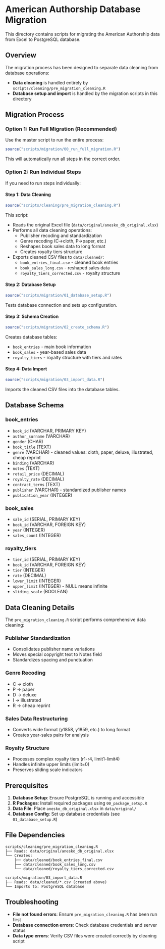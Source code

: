 # American Authorship Database Migration

This directory contains scripts for migrating the American Authorship data from Excel to PostgreSQL database.

## Overview

The migration process has been designed to separate data cleaning from database operations:

- **Data cleaning** is handled entirely by `scripts/cleaning/pre_migration_cleaning.R`
- **Database setup and import** is handled by the migration scripts in this directory

## Migration Process

### Option 1: Run Full Migration (Recommended)

Use the master script to run the entire process:

```r
source("scripts/migration/00_run_full_migration.R")
```

This will automatically run all steps in the correct order.

### Option 2: Run Individual Steps

If you need to run steps individually:

#### Step 1: Data Cleaning
```r
source("scripts/cleaning/pre_migration_cleaning.R")
```

This script:
- Reads the original Excel file (`data/original/anesko_db_original.xlsx`)
- Performs all data cleaning operations:
  - Publisher recoding and standardization
  - Genre recoding (C→cloth, P→paper, etc.)
  - Reshapes book sales data to long format
  - Creates royalty tiers structure
- Exports cleaned CSV files to `data/cleaned/`:
  - `book_entries_final.csv` - cleaned book entries
  - `book_sales_long.csv` - reshaped sales data
  - `royalty_tiers_corrected.csv` - royalty structure

#### Step 2: Database Setup
```r
source("scripts/migration/01_database_setup.R")
```

Tests database connection and sets up configuration.

#### Step 3: Schema Creation
```r
source("scripts/migration/02_create_schema.R")
```

Creates database tables:
- `book_entries` - main book information
- `book_sales` - year-based sales data
- `royalty_tiers` - royalty structure with tiers and rates

#### Step 4: Data Import
```r
source("scripts/migration/03_import_data.R")
```

Imports the cleaned CSV files into the database tables.

## Database Schema

### book_entries
- `book_id` (VARCHAR, PRIMARY KEY)
- `author_surname` (VARCHAR)
- `gender` (CHAR)
- `book_title` (TEXT)
- `genre` (VARCHAR) - cleaned values: cloth, paper, deluxe, illustrated, cheap reprint
- `binding` (VARCHAR)
- `notes` (TEXT)
- `retail_price` (DECIMAL)
- `royalty_rate` (DECIMAL)
- `contract_terms` (TEXT)
- `publisher` (VARCHAR) - standardized publisher names
- `publication_year` (INTEGER)

### book_sales
- `sale_id` (SERIAL, PRIMARY KEY)
- `book_id` (VARCHAR, FOREIGN KEY)
- `year` (INTEGER)
- `sales_count` (INTEGER)

### royalty_tiers
- `tier_id` (SERIAL, PRIMARY KEY)
- `book_id` (VARCHAR, FOREIGN KEY)
- `tier` (INTEGER)
- `rate` (DECIMAL)
- `lower_limit` (INTEGER)
- `upper_limit` (INTEGER) - NULL means infinite
- `sliding_scale` (BOOLEAN)

## Data Cleaning Details

The `pre_migration_cleaning.R` script performs comprehensive data cleaning:

### Publisher Standardization
- Consolidates publisher name variations
- Moves special copyright text to Notes field
- Standardizes spacing and punctuation

### Genre Recoding
- C → cloth
- P → paper  
- D → deluxe
- I → illustrated
- R → cheap reprint

### Sales Data Restructuring
- Converts wide format (y1858, y1859, etc.) to long format
- Creates year-sales pairs for analysis

### Royalty Structure
- Processes complex royalty tiers (r1-r4, limit1-limit4)
- Handles infinite upper limits (limit=0)
- Preserves sliding scale indicators

## Prerequisites

1. **Database Setup**: Ensure PostgreSQL is running and accessible
2. **R Packages**: Install required packages using `00_package_setup.R`
3. **Data File**: Place `anesko_db_original.xlsx` in `data/original/`
4. **Database Config**: Set up database credentials (see `01_database_setup.R`)

## File Dependencies

```
scripts/cleaning/pre_migration_cleaning.R
├── Reads: data/original/anesko_db_original.xlsx
└── Creates: 
    ├── data/cleaned/book_entries_final.csv
    ├── data/cleaned/book_sales_long.csv
    └── data/cleaned/royalty_tiers_corrected.csv

scripts/migration/03_import_data.R
├── Reads: data/cleaned/*.csv (created above)
└── Imports to: PostgreSQL database
```

## Troubleshooting

- **File not found errors**: Ensure `pre_migration_cleaning.R` has been run first
- **Database connection errors**: Check database credentials and server status
- **Data type errors**: Verify CSV files were created correctly by cleaning script
